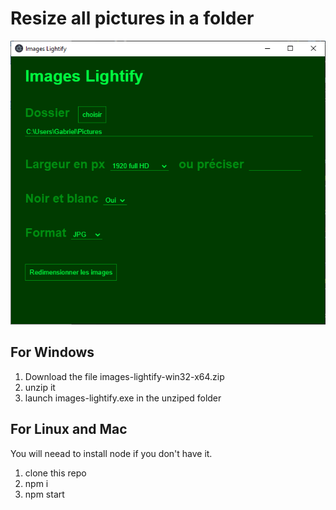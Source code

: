 # Resize all pictures in a folder

![images-lightify screenshot](./Capture.PNG "images-lightify screenshot")

## For Windows 
1. Download the file images-lightify-win32-x64.zip
2. unzip it
3. launch images-lightify.exe in the unziped folder


## For Linux and Mac

You will neead to install node if you don't have it.

1. clone this repo
2. npm i
3. npm start